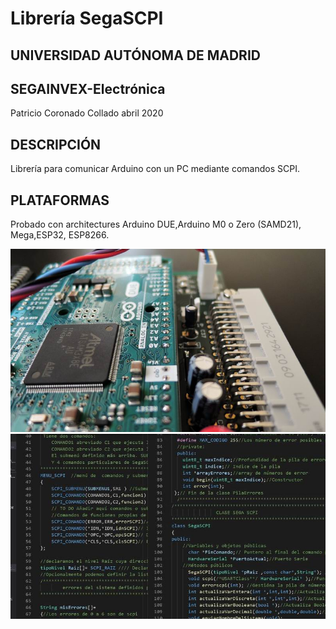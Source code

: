 # Librería SegaSCPI
## UNIVERSIDAD AUTÓNOMA DE MADRID
## SEGAINVEX-Electrónica
Patricio Coronado Collado abril 2020
## DESCRIPCIÓN
Librería para comunicar Arduino con un PC mediante comandos SCPI.
## PLATAFORMAS
Probado con architectures Arduino DUE,Arduino M0 o Zero (SAMD21), Mega,ESP32, ESP8266.

![Alt text](https://github.com/PatricioCoronado/SegaSCPI/blob/master/arduino.jpg "Optional title")
![Alt text](https://github.com/PatricioCoronado/SegaSCPI/blob/master/platformio.jpg "Optional title")